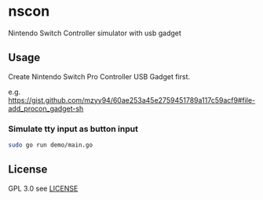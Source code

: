 # nscon

Nintendo Switch Controller simulator with usb gadget

## Usage

Create Nintendo Switch Pro Controller USB Gadget first.

e.g. https://gist.github.com/mzyy94/60ae253a45e2759451789a117c59acf9#file-add_procon_gadget-sh

### Simulate tty input as button input

```sh
sudo go run demo/main.go
```

## License

GPL 3.0 see [LICENSE](LICENSE)